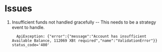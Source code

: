 # Issues


1. Insufficient funds not handled gracefully -- This needs to be a strategy event to handle.

         ApiException: {"error":{"message":"Account has insufficient Available Balance, 112069 XBt required","name":"ValidationError"}} status_code='400'
